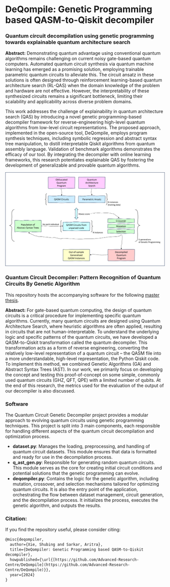 # DeQompile: Genetic Programming based QASM-to-Qiskit decompiler

### Quantum circuit decompilation using genetic programming towards explainable quantum architecture search

**Abstract:** Demonstrating quantum advantage using conventional quantum algorithms remains challenging on current noisy gate-based quantum computers. Automated quantum circuit synthesis via quantum machine learning has emerged as a promising solution, employing trainable parametric quantum circuits to alleviate this. The circuit ansatz in these solutions is often designed through reinforcement learning-based quantum architecture search (RL-QAS) when the domain knowledge of the problem and hardware are not effective. However, the interpretability of these synthesized circuits remains a significant bottleneck, limiting their scalability and applicability across diverse problem domains.

This work addresses the challenge of explainability in quantum architecture search (QAS) by introducing a novel genetic programming-based decompiler framework for reverse-engineering high-level quantum algorithms from low-level circuit representations. The proposed approach, implemented in the open-source tool, DeQompile, employs program synthesis techniques, including symbolic regression and abstract syntax tree manipulation, to distill interpretable Qiskit algorithms from quantum assembly language. Validation of benchmark algorithms demonstrates the efficacy of our tool. By integrating the decompiler with online learning frameworks, this research potentiates explainable QAS by fostering the development of generalizable and provable quantum algorithms.

![DeQompile](deqompile.jpg)

### Quantum Circuit Decompiler: Pattern Recognition of Quantum Circuits By Genetic Algorithm

This repository hosts the accompanying software for the following [master thesis](https://studenttheses.universiteitleiden.nl/handle/1887/4010640). 

**Abstract:** For gate-based quantum computing, the design of quantum circuits is a critical procedure for implementing specific quantum algorithms. Currently, many quantum circuits are designed using Quantum Architecture Search, where heuristic algorithms are often applied, resulting in circuits that are not human-interpretable. To understand the underlying logic and specific patterns of the quantum circuits, we have developed a QASM-to-Qiskit transformation called the quantum decompiler. This transformation acts as a form of reverse engineering, converting the relatively low-level representation of a quantum circuit – the QASM file into a more understandable, high-level representation, the Python Qiskit code. To implement this method, we combined Genetic Algorithms (GA) and Abstract Syntax Trees (AST). In our work, we primarily focus on developing the concept and testing this proof-of-concept on some simple, commonly used quantum circuits (GHZ, QFT, QPE) with a limited number of qubits. At the end of this research, the metrics used for the evaluation of the output of our decompiler is also discussed.

### Software

The Quantum Circuit Genetic Decompiler project provides a modular approach to evolving quantum circuits using genetic programming techniques. This project is split into 3 main components, each responsible for handling different aspects of the quantum circuit decompilation and optimization process.

- **dataset.py**: Manages the loading, preprocessing, and handling of quantum circuit datasets. This module ensures that data is formatted and ready for use in the decompilation process.
- **q_ast_gen.py**: Responsible for generating random quantum circuits. This module serves as the core for creating initial circuit conditions and potential solutions that the genetic programming can evolve.
- **deqompiler.py**: Contains the logic for the genetic algorithm, including mutation, crossover, and selection mechanisms tailored for optimizing quantum circuits. It is also the entry point of the application, orchestrating the flow between dataset management, circuit generation, and the decompilation process. It initializes the process, executes the genetic algorithm, and outputs the results.

### Citation:
If you find the repository useful, please consider citing:

```
@misc{deqompiler,
  author={Xie, Shubing and Sarkar, Aritra},
  title={DeQompiler: Genetic Programming based QASM-to-Qiskit decompiler},
  howpublished={\url{[https://github.com/Advanced-Research-Centre/DeQompile](https://github.com/Advanced-Research-Centre/DeQompile)}},
  year={2024}
}
```

